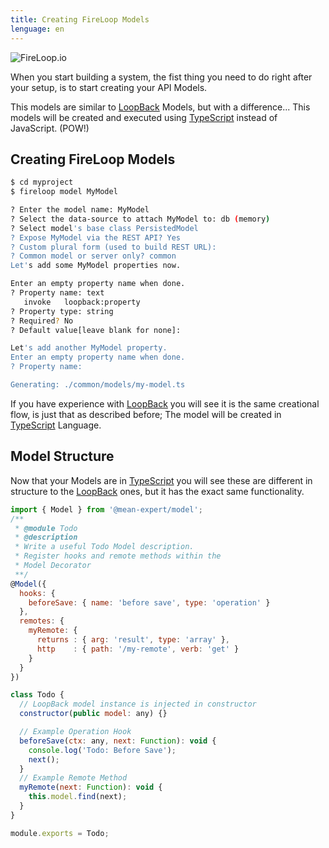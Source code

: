 ```yaml
---
title: Creating FireLoop Models
lenguage: en
---
```

![FireLoop.io](https://storage.googleapis.com/mean-expert-images/fireloop-logo.png)

When you start building a system, the fist thing you need to do right after your setup, is to start creating your API Models.

This models are similar to [LoopBack] Models, but with a difference... This models will be created and executed using [TypeScript] instead of JavaScript. (POW!)

##  Creating FireLoop Models

````sh
$ cd myproject
$ fireloop model MyModel

? Enter the model name: MyModel
? Select the data-source to attach MyModel to: db (memory)
? Select model's base class PersistedModel
? Expose MyModel via the REST API? Yes
? Custom plural form (used to build REST URL): 
? Common model or server only? common
Let's add some MyModel properties now.

Enter an empty property name when done.
? Property name: text
   invoke   loopback:property
? Property type: string
? Required? No
? Default value[leave blank for none]: 

Let's add another MyModel property.
Enter an empty property name when done.
? Property name: 

Generating: ./common/models/my-model.ts
````

If you have experience with [LoopBack] you will see it is the same creational flow, is just that as described before; The model will be created in [TypeScript] Language.

## Model Structure
Now that your Models are in  [TypeScript] you will see these are different in structure to the [LoopBack] ones, but it has the exact same functionality.

````js
import { Model } from '@mean-expert/model';
/**
 * @module Todo
 * @description
 * Write a useful Todo Model description.
 * Register hooks and remote methods within the
 * Model Decorator
 **/
@Model({
  hooks: {
    beforeSave: { name: 'before save', type: 'operation' }
  },
  remotes: {
    myRemote: {
      returns : { arg: 'result', type: 'array' },
      http    : { path: '/my-remote', verb: 'get' }
    }
  }
})

class Todo {
  // LoopBack model instance is injected in constructor
  constructor(public model: any) {}

  // Example Operation Hook
  beforeSave(ctx: any, next: Function): void {
    console.log('Todo: Before Save');
    next();
  }
  // Example Remote Method
  myRemote(next: Function): void {
    this.model.find(next);
  }
}

module.exports = Todo;
````

[NodeJS]: http://nodejs.org
[Horizon]: http://horizon.io/
[FireLoop]: http://fireloop.io
[FireLoop.io]: http://fireloop.io
[FireBase]: https://firebase.google.com/
[Google's FireBase]: https://firebase.google.com/
[Angular 2]: http://angular.io
[LoopBack]: http://loopback.io
[IBM's StrongLoop LoopBack]: http://loopback.io
[LoopBack SDK Builder]: http://github.com/mean-expert-official/loopback-sdk-builder
[loopback-sdk-angular]: http://npmjs.org/package/loopback-sdk-angular
[loopback-component-pubsub]: http://npmjs.org/package/loopback-component-pubsub
[LoopBack Component Real-Time]: http://github.com/mean-expert-official/loopback-component-realtime
[TypeScript]: https://www.typescriptlang.org
[SDK Builder]: https://github.com/mean-expert-official/loopback-sdk-builder